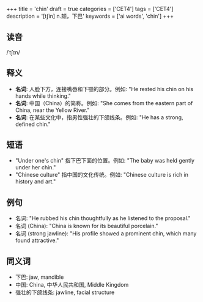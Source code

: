 +++
title = 'chin'
draft = true
categories = ['CET4']
tags = ['CET4']
description = '[t∫in] n.颏，下巴'
keywords = ['ai words', 'chin']
+++

## 读音
/ˈtʃɪn/

## 释义
- **名词**: 人脸下方，连接嘴唇和下颚的部分。例如: "He rested his chin on his hands while thinking."
- **名词**: 中国（China）的简称。例如: "She comes from the eastern part of China, near the Yellow River."
- **名词**: 在某些文化中，指男性强壮的下颌线条。例如: "He has a strong, defined chin."

## 短语
- "Under one's chin" 指下巴下面的位置。例如: "The baby was held gently under her chin."
- "Chinese culture" 指中国的文化传统。例如: "Chinese culture is rich in history and art."

## 例句
- 名词: "He rubbed his chin thoughtfully as he listened to the proposal."
- 名词 (China): "China is known for its beautiful porcelain."
- 名词 (strong jawline): "His profile showed a prominent chin, which many found attractive."

## 同义词
- 下巴: jaw, mandible
- 中国: China, 中华人民共和国, Middle Kingdom
- 强壮的下颌线条: jawline, facial structure
